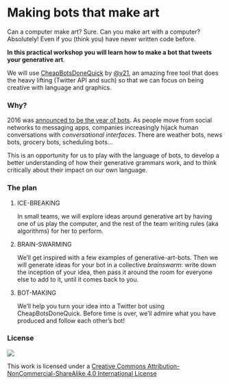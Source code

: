 # Making bots that make art

Can a computer make art? Sure. Can you make art with a computer? Absolutely! Even if you (think you) have never written code before.

**In this practical workshop you will learn how to make a bot that tweets your generative art**. 

We will use [CheapBotsDoneQuick](http://cheapbotsdonequick.com) by [@v21](https://github.com/v21), an amazing free tool that does the heavy lifting (Twitter API and such) so that we can focus on being creative with language and graphics.

### Why?

2016 was [announced to be the year of bots](https://www.oreilly.com/ideas/why-2016-is-shaping-up-to-be-the-year-of-the-bot). As people move from social networks to messaging apps, companies increasingly hijack human conversations with *conversational interfaces*. There are weather bots, news bots, grocery bots, scheduling bots…

This is an opportunity for us to play with the language of bots, to develop a better understanding of how their generative grammars work, and to think critically about their impact on our own language.

### The plan

1. ICE-BREAKING

	In small teams, we will explore ideas around generative art by having one of us play the computer, and the rest of the team writing rules (aka algorithms) for her to perform. 
2. BRAIN-SWARMING

	We’ll get inspired with a few examples of generative-art-bots. Then we will generate ideas for your bot in a collective *brainswarm*: write down the inception of your idea, then pass it around the room for everyone else to add to it, until it comes back to you.
3. BOT-MAKING 

	We’ll help you turn your idea into a Twitter bot using CheapBotsDoneQuick. Before time is over, we’ll admire what you have produced and follow each other’s bot! 

	
### License

[![](https://i.creativecommons.org/l/by-nc-sa/4.0/88x31.png)](http://creativecommons.org/licenses/by-nc-sa/4.0)

This work is licensed under a [Creative Commons Attribution-NonCommercial-ShareAlike 4.0 International License](http://creativecommons.org/licenses/by-nc-sa/4.0) 